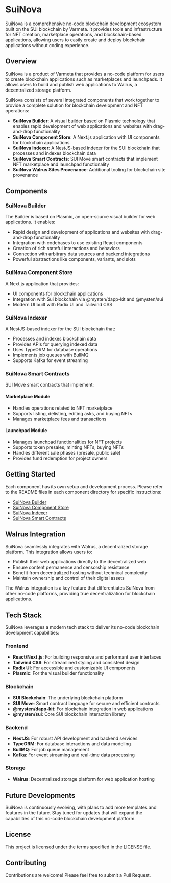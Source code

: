 # SuiNova

SuiNova is a comprehensive no-code blockchain development ecosystem built on the SUI blockchain by Varmeta. It provides tools and infrastructure for NFT creation, marketplace operations, and blockchain-based applications, allowing users to easily create and deploy blockchain applications without coding experience.

## Overview

SuiNova is a product of Varmeta that provides a no-code platform for users to create blockchain applications such as marketplaces and launchpads. It allows users to build and publish web applications to Walrus, a decentralized storage platform.

SuiNova consists of several integrated components that work together to provide a complete solution for blockchain development and NFT operations:

- **SuiNova Builder**: A visual builder based on Plasmic technology that enables rapid development of web applications and websites with drag-and-drop functionality
- **SuiNova Component Store**: A Next.js application with UI components for blockchain applications
- **SuiNova Indexer**: A NestJS-based indexer for the SUI blockchain that processes and indexes blockchain data
- **SuiNova Smart Contracts**: SUI Move smart contracts that implement NFT marketplace and launchpad functionality
- **SuiNova Walrus Sites Provenance**: Additional tooling for blockchain site provenance

## Components

### SuiNova Builder

The Builder is based on Plasmic, an open-source visual builder for web applications. It enables:

- Rapid design and development of applications and websites with drag-and-drop functionality
- Integration with codebases to use existing React components
- Creation of rich stateful interactions and behaviors
- Connection with arbitrary data sources and backend integrations
- Powerful abstractions like components, variants, and slots

### SuiNova Component Store

A Next.js application that provides:

- UI components for blockchain applications
- Integration with Sui blockchain via @mysten/dapp-kit and @mysten/sui
- Modern UI built with Radix UI and Tailwind CSS

### SuiNova Indexer

A NestJS-based indexer for the SUI blockchain that:

- Processes and indexes blockchain data
- Provides APIs for querying indexed data
- Uses TypeORM for database operations
- Implements job queues with BullMQ
- Supports Kafka for event streaming

### SuiNova Smart Contracts

SUI Move smart contracts that implement:

#### Marketplace Module
- Handles operations related to NFT marketplace
- Supports listing, delisting, editing asks, and buying NFTs
- Manages marketplace fees and transactions

#### Launchpad Module
- Manages launchpad functionalities for NFT projects
- Supports token presales, minting NFTs, buying NFTs
- Handles different sale phases (presale, public sale)
- Provides fund redemption for project owners

## Getting Started

Each component has its own setup and development process. Please refer to the README files in each component directory for specific instructions:

- [SuiNova Builder](/suinova-builder/README.md)
- [SuiNova Component Store](/suinova-component-store)
- [SuiNova Indexer](/suinova-indexer)
- [SuiNova Smart Contracts](/suinova-smartcontract/README.md)

## Walrus Integration

SuiNova seamlessly integrates with Walrus, a decentralized storage platform. This integration allows users to:

- Publish their web applications directly to the decentralized web
- Ensure content permanence and censorship resistance
- Benefit from decentralized hosting without technical complexity
- Maintain ownership and control of their digital assets

The Walrus integration is a key feature that differentiates SuiNova from other no-code platforms, providing true decentralization for blockchain applications.

## Tech Stack

SuiNova leverages a modern tech stack to deliver its no-code blockchain development capabilities:

### Frontend
- **React/Next.js**: For building responsive and performant user interfaces
- **Tailwind CSS**: For streamlined styling and consistent design
- **Radix UI**: For accessible and customizable UI components
- **Plasmic**: For the visual builder functionality

### Blockchain
- **SUI Blockchain**: The underlying blockchain platform
- **SUI Move**: Smart contract language for secure and efficient contracts
- **@mysten/dapp-kit**: For blockchain integration in web applications
- **@mysten/sui**: Core SUI blockchain interaction library

### Backend
- **NestJS**: For robust API development and backend services
- **TypeORM**: For database interactions and data modeling
- **BullMQ**: For job queue management
- **Kafka**: For event streaming and real-time data processing

### Storage
- **Walrus**: Decentralized storage platform for web application hosting

## Future Developments

SuiNova is continuously evolving, with plans to add more templates and features in the future. Stay tuned for updates that will expand the capabilities of this no-code blockchain development platform.

## License

This project is licensed under the terms specified in the [LICENSE](LICENSE) file.

## Contributing

Contributions are welcome! Please feel free to submit a Pull Request.
